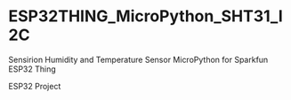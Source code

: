 # ESP32THING_MicroPython_SHT31_I2C
Sensirion Humidity and Temperature Sensor MicroPython for Sparkfun ESP32 Thing

ESP32 Project
